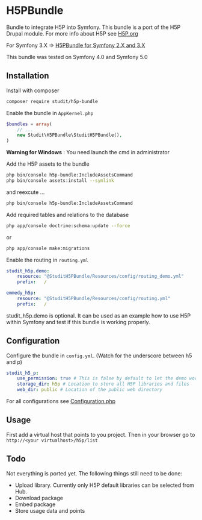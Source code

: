 # H5PBundle
Bundle to integrate H5P into Symfony. This bundle is a port of the H5P Drupal module. For more info about H5P see [H5P.org](https://h5p.org)

For Symfony 3.X => [H5PBundle for Symfony 2.X and 3.X](https://github.com/Emmedy/h5p-bundle/tree/193db01f03584a131b011e7ab8ed9973b1496b6d)

This bundle was tested on Symfony 4.0 and Symfony 5.0

Installation
------------

Install with composer
``` bash
composer require studit/h5p-bundle
```

Enable the bundle in `AppKernel.php`
``` php
$bundles = array(
    // ...
    new Studit\H5PBundle\StuditH5PBundle(),
)
```
**Warning for Windows** : You need launch the cmd in administrator

Add the H5P assets to the bundle
``` bash
php bin/console h5p-bundle:IncludeAssetsCommand
php bin/console assets:install --symlink
```
and reexcute ...
```bash
php bin/console h5p-bundle:IncludeAssetsCommand
```
  

Add required tables and relations to the database
``` bash
php app/console doctrine:schema:update --force 
```
or 
````bash
php app/console make:migrations
````

Enable the routing in `routing.yml`
``` yaml
studit_h5p.demo:
    resource: "@StuditH5PBundle/Resources/config/routing_demo.yml"
    prefix:   /

emmedy_h5p:
    resource: "@StuditH5PBundle/Resources/config/routing.yml"
    prefix:   /
```

studit_h5p.demo is optional. It can be used as an example how to use H5P within Symfony and test if this bundle is working properly.

Configuration
-------------

Configure the bundle in `config.yml`. (Watch for the underscore between h5 and p)
``` yml
studit_h5_p:
    use_permission: true # This is false by default to let the demo work out of the box.
    storage_dir: h5p # Location to store all H5P libraries and files
    web_dir: public # Location of the public web directory
```
For all configurations see [Configuration.php](DependencyInjection/Configuration.php)

Usage
-------------

First add a virtual host that points to you project. Then in your browser go to `http://<your virtualhost>/h5p/list`

Todo
-------------

Not everything is ported yet. The following things still need to be done:
* Upload library. Currently only H5P default libraries can be selected from Hub.
* Download package
* Embed package
* Store usage data and points